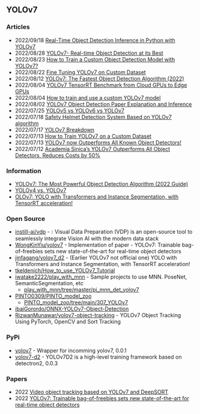 ## YOLOv7



### Articles
- 2022/09/18 [Real-Time Object Detection Inference in Python with YOLOv7](https://stackabuse.com/real-time-object-detection-inference-in-python-with-yolov7/)
- 2022/08/28 [YOLOv7- Real-time Object Detection at its Best](https://easydailycrypto.com/yolov7-real-time-object-detection-at-its-best/)
- 2022/08/23 [How to Train a Custom Object Detection Model with YOLOv7?](https://www.analyticsvidhya.com/blog/2022/08/how-to-train-a-custom-object-detection-model-with-yolov7/)
- 2022/08/22 [Fine Tuning YOLOv7 on Custom Dataset](https://learnopencv.com/fine-tuning-yolov7-on-custom-dataset/)
- 2022/08/12 [YOLOv7: The Fastest Object Detection Algorithm (2022)](https://aiexpress.io/yolov7-the-fastest-object-detection-algorithm-2022/)
- 2022/08/04 [YOLOv7 TensorRT Benchmark from Cloud GPUs to Edge GPUs](https://www.seeedstudio.com/blog/2022/08/04/yolov7-tensorrt-benchmark-from-cloud-gpus-to-edge-gpus/)
- 2022/08/04 [How to train and use a custom YOLOv7 model](https://blog.paperspace.com/yolov7/)
- 2022/08/02 [YOLOv7 Object Detection Paper Explanation and Inference](https://learnopencv.com/yolov7-object-detection-paper-explanation-and-inference/)
- 2022/07/25 [YOLOv5 vs YOLOv6 vs YOLOv7](https://www.learnwitharobot.com/p/yolov5-vs-yolov6-vs-yolov7)
- 2022/07/18 [Safety Helmet Detection System Based on YOLOv7 algorithm](https://www.hackster.io/shahizat/safety-helmet-detection-system-based-on-yolov7-algorithm-3d4cef)
- 2022/07/17 [YOLOv7 Breakdown](https://blog.roboflow.com/yolov7-breakdown/)
- 2022/07/13 [How to Train YOLOv7 on a Custom Dataset](https://aigloballab.com/how-to-train-yolov7-on-a-custom-dataset/)
- 2022/07/13 [YOLOv7 now Outperforms All Known Object Detectors!](https://towardsdev.com/yolov7-now-outperforms-all-known-object-detectors-fd7170e8542d)
- 2022/07/12 [Academia Sinica’s YOLOv7 Outperforms All Object Detectors, Reduces Costs by 50%](https://syncedreview.com/2022/07/12/academia-sinicas-yolov7-outperforms-all-object-detectors-reduces-costs-by-50/)


### Information
- [YOLOv7: The Most Powerful Object Detection Algorithm (2022 Guide)](https://viso.ai/deep-learning/yolov7-guide/)
- [YOLOv4 vs. YOLOv7](https://demo.instill.tech/yolov4-vs-yolov7/)
- [OLOv7: YOLO with Transformers and Instance Segmentation, with TensorRT acceleration!](https://aigloballab.com/yolov7-yolo-with-transformers-and-instance-segmentation-with-tensorrt-acceleration/)



### Open Source
- [instill-ai/vdp](https://github.com/instill-ai/vdp) - 💧 Visual Data Preparation (VDP) is an open-source tool to seamlessly integrate Vision AI with the modern data stack
- [WongKinYiu/yolov7](https://github.com/WongKinYiu/yolov7) - Implementation of paper - YOLOv7: Trainable bag-of-freebies sets new state-of-the-art for real-time object detectors
- [jinfagang/yolov7_d2](https://github.com/jinfagang/yolov7_d2) - (Earlier YOLOv7 not official one) YOLO with Transformers and Instance Segmentation, with TensorRT acceleration! 
- [tkeldenich/How_to_use_YOLOv7_Tutorial](https://github.com/tkeldenich/How_to_use_YOLOv7_Tutorial)
- [iwatake2222/play_with_mnn](https://github.com/iwatake2222/play_with_mnn) - Sample projects to use MNN. PoseNet, SemanticSegmentation, etc
	- [play_with_mnn/tree/master/pj_mnn_det_yolov7](https://github.com/iwatake2222/play_with_mnn/tree/master/pj_mnn_det_yolov7)
- [PINTO0309/PINTO_model_zoo](https://github.com/PINTO0309/PINTO_model_zoo)
	- [PINTO_model_zoo/tree/main/307_YOLOv7](https://github.com/PINTO0309/PINTO_model_zoo/tree/main/307_YOLOv7)
- [ibaiGorordo/ONNX-YOLOv7-Object-Detection](https://github.com/ibaiGorordo/ONNX-YOLOv7-Object-Detection)
- [RizwanMunawar/yolov7-object-tracking](https://github.com/RizwanMunawar/yolov7-object-tracking) - YOLOv7 Object Tracking Using PyTorch, OpenCV and Sort Tracking


### PyPi
- [yolov7](https://pypi.org/project/yolov7/) - Wrapper for incomming yolov7, 0.0.1
- [yolov7-d2](https://pypi.org/project/yolov7-d2/) - YOLOv7D2 is a high-level training framework based on detectron2, 0.0.3



### Papers
- 2022 [Video object tracking based on YOLOv7 and DeepSORT](https://www.arxiv-vanity.com/papers/2207.12202/)
- 2022 [YOLOv7: Trainable bag-of-freebies sets new state-of-the-art for real-time object detectors](https://arxiv.org/abs/2207.02696)


